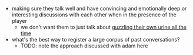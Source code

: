 - making sure they talk well and have convincing and emotionally deep or interesting discussions with each other when in the presence of the player
    - we don't want them to just talk about [guzzling their own urine all the time](https://www.youtube.com/watch?v=TpYVyJBmH0g)
- what's the best way to register a large corpus of past conversations?
    - TODO: note the approach discussed with adam here